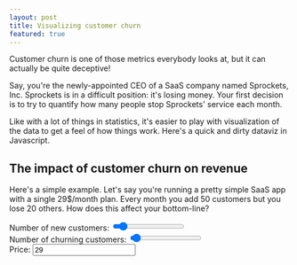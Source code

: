 ```yaml
---
layout: post
title: Visualizing customer churn
featured: true
---
```

Customer churn is one of those metrics everybody looks at, but it can actually be quite deceptive!

Say, you're the newly-appointed CEO of a SaaS company named Sprockets, Inc. Sprockets is in a difficult position: it's losing money.
Your first decision is to try to quantify how many people stop Sprockets' service each month.

Like with a lot of things in statistics, it's easier to play with visualization of the data to get a feel of how things work. Here's a quick and dirty dataviz in Javascript.

##  The impact of customer churn on revenue

Here's a simple example. Let's say you're running a pretty simple SaaS app with a single 29$/month plan. Every month you add 50 customers but you lose 20 others. How does this affect your bottom-line?

<style>
.axis path,
.axis line {
  fill: none;
  stroke: #000;
  shape-rendering: crispEdges;
}

.x.axis path {
  display: none;
}

.line {
  fill: none;
  stroke: steelblue;
  stroke-width: 1.5px;
}
</style>

<section id="firstGraph">
  <canvas id="canvas"></canvas>
  <label>Number of new customers: <span id="newCustomers_v"></span>
    <input id="newCustomers" type="range" min="0" value="50" max="500" step="1"></input></label> <br>
  <label>Number of churning customers: <span id="churningCustomers_v"></span>
     <input id="churningCustomers" type="range" min="0" value="20" max="500" step="1"></input></label> <br>
  <label>Price: <input id="pricePlan" type="number" value="29"></input></label>
</section>

[^churn]: The churn rate is the percentage of customers who've stopped using your product over a period of time.

<script type='text/javascript' src='/static/js/jquery.min.js'></script>
<script type='text/javascript' src='/static/js/Chart.min.js'></script>
<script type='text/javascript'>
  /* This is terrible, terrible code */
  var currentChart;

  function setChartDimensions() {
    var width = $("section").width(),
        height = 400;
    if (currentChart) {
      currentChart.chart.aspectRatio = width / height;
    } else {
      $("canvas").attr("width", width);
      $("canvas").attr("height", height);
    }
  }

  function computeRevenue(new_customers, lost_customers, pricetag) {
    var i = 0;
    var revenue = 0;
    var totalCustomers = 0;
    var result = [];

    for (i = 0; i < 12; i++) {
      totalCustomers += new_customers - lost_customers;
      revenue = totalCustomers * pricetag;
      result.push(revenue);
    }

    return result;
  }

  function computeChurn(new_customers, lost_customers) {
    var i = 0;
    var totalCustomers = 0;
    var result = [];

    result.push(0.0);
    totalCustomers = new_customers - lost_customers;

    for (i = 1; i < 12; i++) {
        result.push((lost_customers / totalCustomers) * 100);
        totalCustomers += new_customers - lost_customers;
    }

    return result;
  }

  function getChartData(new_customers, lost_customers, pricetag) {

      var data = {
        labels: ["January", "February", "March", "April", "May", "June", "July", "August",
                 "September", "October", "November", "December"],
        scaleUse2Y: true,
        datasets: [
            {
              label: "Customer churn",
              fillColor: "rgba(151,187,205,0.2)",
              strokeColor: "rgba(151,187,205,1)",
              pointColor: "rgba(151,187,205,1)",
              pointStrokeColor: "#fff",
              pointHighlightFill: "#fff",
              pointHighlightStroke: "rgba(151,187,205,1)",
              yAxesGroup: "1",
              data: computeRevenue(new_customers, lost_customers, pricetag),
            },

            {
            label: "Computed churn rate",
            fillColor: "rgba(220,220,220,0.2)",
            strokeColor: "rgba(220,220,220,1)",
            pointColor: "rgba(220,220,220,1)",
            pointStrokeColor: "#fff",
            pointHighlightFill: "#fff",
            pointHighlightStroke: "rgba(220,220,220,1)",
            yAxesGroup: "2",
            data: computeChurn(new_customers, lost_customers),
            },
          ],
         yAxes: [{
             name: "1",
             scalePositionLeft: false,
             scaleFontColor: "rgba(151,137,200,0.8)"
         }, {
             name: "2",
             scalePositionLeft: true,
             scaleFontColor: "rgba(151,187,205,0.8)"
         }]
      };

      console.log(data);
      return data;
  }

  function drawChart() {
    setChartDimensions();

    var new_customers = parseInt($("#newCustomers").val());
    var lost_customers = parseInt($("#churningCustomers").val());
    var pricetag = parseInt($("#pricePlan").val());
    $('#newCustomers_v').text(new_customers);
    $('#churningCustomers_v').text(lost_customers);

    data = getChartData(new_customers, lost_customers, pricetag);

    var ctx = document.getElementById("canvas").getContext("2d");
    currentChart = new Chart(ctx).Line(data, {animation: false, responsive: false});
  }

  window.onload = function() {
    drawChart();
    $(window).resize(function() {
      if (currentChart) {
        setChartDimensions();
        currentChart.stop();
        currentChart.resize(currentChart.render, true);
      }
    });

    $(document).on("change", "#firstGraph input", function() {
        var new_customers = parseInt($("#newCustomers").val());
        var lost_customers = parseInt($("#churningCustomers").val());
        var pricetag = parseInt($("#pricePlan").val());
        $('#newCustomers_v').text(new_customers);
        $('#churningCustomers_v').text(lost_customers);

        var newRevenueValues = computeRevenue(new_customers, lost_customers, pricetag);
        var newChurnValues = computeChurn(new_customers, lost_customers);
        var i;
        for (i = 0; i < 12; i++) {
            currentChart.datasets[0].points[i].value = newRevenueValues[i];
            currentChart.datasets[1].points[i].value = newChurnValues[i];
        }
        currentChart.update();
    });
  };
</script>
